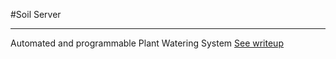 #Soil Server

----
Automated and programmable Plant Watering System
[See writeup](https://soil-server-main.herokuapp.com/)
